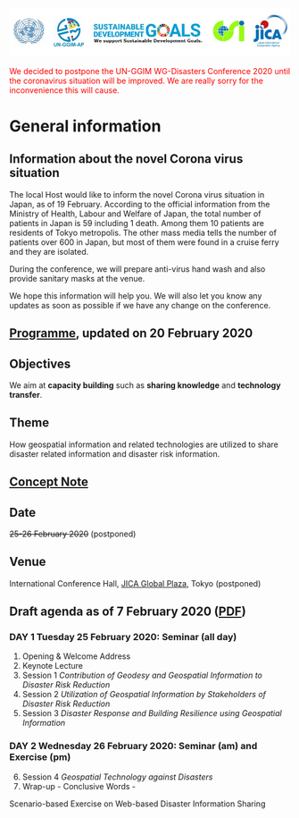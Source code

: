 ![banner](banner.jpg)

<font color="#ff0000">We decided to postpone the UN-GGIM WG-Disasters Conference 2020 until the coronavirus situation will be improved. We are really sorry for the inconvenience this will cause.</font>

# General information

## Information about the novel Corona virus situation
The local Host would like to inform the novel Corona virus situation in Japan, as of 19 February. According to the official information from the Ministry of Health, Labour and Welfare of Japan, the total number of patients in Japan is 59 including 1 death. Among them 10 patients are residents of Tokyo metropolis. The other mass media tells the number of patients over 600 in Japan, but most of them were found in a cruise ferry and they are isolated.

During the conference, we will prepare anti-virus hand wash and also provide sanitary masks at the venue. 

We hope this information will help you. We will also let you know any updates as soon as possible if we have any change on the conference.

## [Programme](programme.pdf), updated on 20 February 2020

## Objectives

We aim at **capacity building** such as **sharing knowledge** and **technology transfer**.

## Theme

How geospatial information and related technologies are utilized to share disaster related information and disaster risk information.

## [Concept Note](concept_note.md)

## Date

<strike>25-26 February 2020</strike> (postponed)

## Venue

International Conference Hall, [JICA Global Plaza](access.pdf), Tokyo (postponed)

## Draft agenda as of 7 February 2020 ([PDF](agenda.pdf))
### DAY 1 Tuesday 25 February 2020: Seminar (all day)

<ol>
  <li>Opening & Welcome Address</li>
  <li>Keynote Lecture</li>
  <li>Session 1 <i>Contribution of Geodesy and Geospatial Information to Disaster Risk Reduction</i></li>
  <li>Session 2 <i>Utilization of Geospatial Information by Stakeholders of Disaster Risk Reduction</i></li>
  <li>Session 3 <i>Disaster Response and Building Resilience using Geospatial Information</i></li>
</ol>

### DAY 2 Wednesday 26 February 2020: Seminar (am) and Exercise (pm)

<ol start='6'>
 <li>Session 4 <i>Geospatial Technology against Disasters</i></li>
 <li>Wrap-up - Conclusive Words -</li>
</ol>

Scenario-based Exercise on Web-based Disaster Information Sharing

